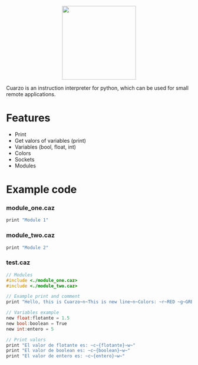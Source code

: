 <p align="center">
  <img src="https://i.imgur.com/rdXQF8s.png" width="200">
</p>
Cuarzo is an instruction interpreter for python, which can be used for small remote applications.

# Features
- Print
- Get valors of variables (print)
- Variables (bool, float, int)
- Colors
- Sockets
- Modules

# Example code
### module_one.caz
```c
print "Module 1"
```
### module_two.caz
```c
print "Module 2"
```
### test.caz
```c
// Modules
#include <./module_one.caz>
#include <./module_two.caz>

// Example print and comment
print "Hello, this is Cuarzo~n~This is new line~n~Colors: ~r~RED ~g~GREEN ~y~YELLOW ~b~BLUE ~m~MAGENTA ~c~CYAN ~w~WHITE ~n~"

// Variables example
new float:flotante = 1.5
new bool:boolean = True
new int:entero = 5

// Print valors
print "El valor de flotante es: ~c~{flotante}~w~"
print "El valor de boolean es: ~c~{boolean}~w~"
print "El valor de entero es: ~c~{entero}~w~"
```
